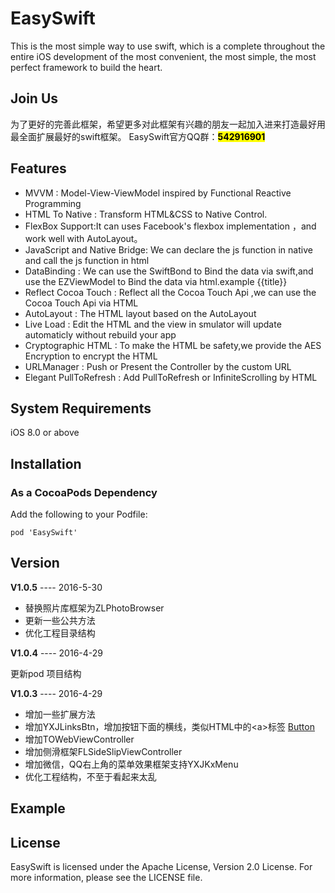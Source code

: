 # EasySwift
This is the most simple way to use swift, which is a complete throughout the entire iOS development of the most convenient, the most simple, the most perfect framework to build the heart.

## Join Us 
为了更好的完善此框架，希望更多对此框架有兴趣的朋友一起加入进来打造最好用最全面扩展最好的swift框架。
EasySwift官方QQ群：<mark>**542916901**</mark>

## Features
* MVVM : Model-View-ViewModel inspired by Functional Reactive Programming
* HTML To Native : Transform HTML&CSS to Native Control.
* FlexBox Support:It can uses Facebook's flexbox implementation ，and work well with AutoLayout。
* JavaScript and Native Bridge: We can declare the js function in native and call the js function in html
* DataBinding : We can use the SwiftBond to Bind the data via swift,and use the EZViewModel to Bind the data via html.example {{title}}
* Reflect Cocoa Touch : Reflect all the Cocoa Touch Api ,we can use the Cocoa Touch Api via HTML
* AutoLayout : The HTML layout based on the AutoLayout
* Live Load : Edit the HTML and the view in smulator will update automaticly without rebuild your app
* Cryptographic HTML : To make the HTML be safety,we provide the AES Encryption to encrypt the HTML
* URLManager : Push or Present the Controller by the custom URL
* Elegant PullToRefresh : Add PullToRefresh or InfiniteScrolling by HTML

## System Requirements
iOS 8.0 or above

## Installation
### As a CocoaPods Dependency
Add the following to your Podfile:

	pod 'EasySwift'
	
## Version
**V1.0.5** ---- 2016-5-30

* 替换照片库框架为ZLPhotoBrowser
* 更新一些公共方法
* 优化工程目录结构


**V1.0.4** ---- 2016-4-29 

更新pod 项目结构

**V1.0.3** ---- 2016-4-29 

* 增加一些扩展方法
* 增加YXJLinksBtn，增加按钮下面的横线，类似HTML中的\<a>标签 [Button]()
* 增加TOWebViewController
* 增加侧滑框架FLSideSlipViewController
* 增加微信，QQ右上角的菜单效果框架支持YXJKxMenu
* 优化工程结构，不至于看起来太乱
	
## Example

## License
EasySwift is licensed under the Apache License, Version 2.0 License. For more information, please see the LICENSE file.
